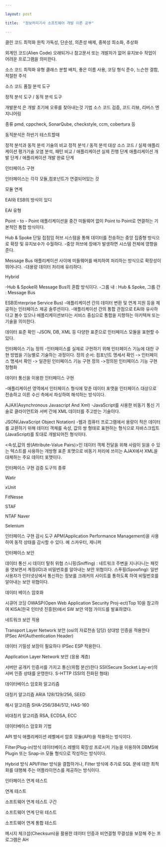 ```yaml
---

layout: post

title:  "정보처리기사 소프트웨어 개발 이론 공부"

---
```



클린 코드 최적화 원칙
가독성, 단순성, 의존성 배제, 중복성 최소화, 추상화

외계인 코드(Alien Code)
오래되거나 참고문서 또는 개발자가 없어 유지보수 작업이
어려운 프로그램을 의미한다.

소스 코드 최적화 유형
클래스 분할 배치, 좋은 이름 사용, 코딩 형식 준수,
느슨한 결함, 적절한 주석

소스 코드 품질 분석 도구

정적 분석 도구 / 동적 분석 도구

개발분석 은 개발 초기에 오류를 찾아내는것
기법 소스 코드 검증, 코드 리뷰, 리버스 엔지니어링

종류
pmd, cppcheck, SonarQube, checkstyle, ccm, cobertura 등


동적분석은 하반기 테스트할때

정적 분석과 동적 분석 기술의 비교
      정적 분석 / 동적 분석 
대상 소스 코드 / 실제 애플리케이션
평가기술 오염 분석, 패턴 비교 / 애플리케이션 실제 진행
단계 애플리케이션 개발 단계 / 애플리케이션 개발 완료 단계

인터페이스 구현

인터페이스는 각각 모듈,컴포넌트가 연결되어있는 것


모듈 연계

EAI와 ESB의 방식이 있디

EAI 유형

Point - to - Point 
애플리케이션을 중간 미들웨어 없이 
Point to Point로 연결하는 기본적인 통합 방식이다.

Hub & Spoke 
단일 접점임 허브 시스템을 통해 데이터를 전송하는 중앙 집중형
방식으로 확장 및 유지보수가 수월하다.
-중앙 허브에 장애가 발생하면 시스템 전체에 영향을 준다.

Message Bus
애플리케이션 사이에 미들웨어를 배치하여 처리하는 방식으로
확장성이 뛰어나다.
-대용량 데이터 처리에 유리하다.

Hybrid

-Hub & Spoke와 Message Bus의 혼합 방식이다.
-그룹 내 : Hub & Spoke, 그룹 간 : Message Bus


ESB(Enterprise Service Bus)
-애플리케이션 간의 데이터 변환 및 연계 지원 등을 제공하는
인터페이스 제공 솔루션이다.
-애플리케이션 간의 통합 관점으로 EAI와 유사하다고 볼수 있으나
애플리케이션보다는 서비스 중심으로 통합을 지향하는 아키텍쳐 또는
기술을 의미한다.

데이터 표준 확인
-JSON, DB, XML 등 다양한 표준으로 인터페이스 모듈을 표현할 수 있다.

인터페이스 기능 정의
-인터페이스를 실제로 구현하기 위해 인터페이스 기능에 대한
구현 방법을 기능별로 기술하는 과정이다.
정의 순서: 컴포넌트 명세서 확인 -> 인터페이스 명세서 확인 ->
일관된 인터페이스 기능 구현 정의 ->정의된 인터페이스 기능 구현 정형화

데이터 통신을 이용한 인터페이스 구현

-애플리케이션 영역에서 인터페이스 형식에 맞춘 데이터 포맷을
인터페이스 대상으로 전송하고 이른 수신 측에서
파싱하여 해석하는 방식이다.

AJAX(Asynchronous Javascript And Xml)
-JavaScript를 사용한 비동기 통신 기술로 클라이언트와 서버 간에
XML 데이터를 주고받는 기술이다.

JSON(JavaScript Object Notation)
-웹과 컴퓨터 프로그램에서 용량이 적은 데이터를 교환하기 위해
데이터 객체를 속성, 값의 쌍 형태로 표현하는 형식으로 
자바스크립트(JavaScript)를 토대로 개발되어진 형식이다.

<속성,값의 쌍(Attribute-Value Pairs)>인 데이터 객체 전달을 위해
사람이 읽을 수 있는 텍스트를 사용하는 개방형 표준 포맷으로
비동기 처리에 쓰이는 AJAX에서 XML을 대체하는 주요 데이터 포맷이다.

인터페이스 구현 검증 도구의 종류

Watir

xUnit

FitNesse

STAF

NTAF Naver

Selenium


인터페이스 구현 감시 도구 
APM(Application Performance Management)을 사용하여
동작 상태를 감시할 수 있다.
예 스카우터, 제니퍼

인터페이스 보안 

데이터 통신 시 데이터 탈취 위협
스니핑(Sniffing) : 네트워크 주변을 지나다니는 패킷을 엿보면서
계정(ID)과 비밀번호를 알아내는 보안 위협이다.
스푸핑(Spoofing): 일반 사용자가 인터넷상에서 통신하는 정보를
크래커의 사이트를 통하도록 하여 비밀번호를 알아내는 보안 위협이다.

데이터 베이스 암호화

시큐어 코딩
OWASP(Open Web Application Security Proj-ect)Top 10을
참고하여 KISA(한국 인터넷 진흥원)에서 SW 보안 약점 가이드를
발표하였다.

네트워크 보안 적용 

Transport Layer Network 보안
(osi의 자료전송 담당)
상대방 인증을 적용한다 
IPSec
AH(Authentication Header)

데이터 기밀성 보장이 필요하다
IPSec ESP 적용한다.

Application Layer Network 보안
(응용 계층)

서버만 공개키 인증서를 가지고 통신(위험 분산)한다
SSI(Secure Socket Lay-er)의 서버 인증 상태를 운영한다.
S-HTTP (SSI의 진화된 형태)

데이터베이스 암호화 알고리즘

대칭키 알고리즘
ARIA 128/129/256, SEED

해시 알고리즘
SHA-256/384/512, HAS-160

비대칭키 알고리즘
RSA, ECDSA, ECC

데이터베이스 암호화 기법 

API 방식
애플리케이션 레벨에서 암호 모듈(API)을 적용하는 방식이다.

Filter(Plug-in)방식
데이터베이스 레벨의 확장성 프로시저 기능을 이용하여
DBMS에 Plugin 또는 Snap-in 모듈 형식으로 작성하는 방식이다.

Hybrid 방식
API/Filter 방식을 결합하거나, Filter 방식에 추가로 SQL 문에 대한
최적화를 대행해 주는 어플라이언스를 제공하는 방식이다.

인터페이스 연계 테스트

연계 테스트


소프트웨어 연계 테스트 구간

소프트웨어 연계 단위 테스트

소프트웨어 연계 통합 테스트

메시지 체크섬(Checksum)을 활용한 데이터 인증과
비연결형 무결성을 보장해 주는 프로그램은 
AH



